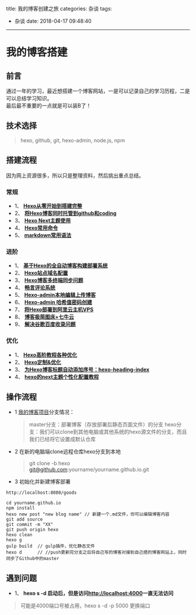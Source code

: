 title: 我的博客创建之旅
categories: 杂谈
tags:
  - 杂谈
date: 2018-04-17 09:48:40
---
# 我的博客搭建

## 前言 
通过一年的学习，最近想搭建一个博客网站，一是可以记录自己的学习历程，二是可以总结学习知识。  
最后最不重要的一点就是可以装B了！

## 技术选择
> hexo, github, git, hexo-admin, node.js, npm

## 搭建流程  
  因为网上资源很多，所以只是整理资料，然后挑出重点总结。  
  
### 常规
* 1、 **[Hexo从零开始到搭建完整](https://www.cnblogs.com/visugar/p/6821777.html)**  
* 2、 **[将Hexo博客同时托管到github和coding](https://www.cnblogs.com/tengj/p/5352572.html)**  
* 3、 **[Hexo Next主题使用](http://theme-next.iissnan.com/getting-started.html)**
* 4、 **[Hexo常用命令](https://segmentfault.com/a/1190000002632530)**
* 5、 **[markdown常用语法](https://www.cnblogs.com/liugang-vip/p/6337580.html)**  

### 进阶  
* 1、 **[基于Hexo的全自动博客构建部署系统](http://kchen.cc/2016/11/12/hexo-instructions/)**
* 2、 **[Hexo站点域名配置](https://www.cnblogs.com/penglei-it/p/hexo_domain_name.html)**  
* 3、 **[Hexo博客多终端同步问题](https://blog.csdn.net/Monkey_LZL/article/details/60870891)**
* 4、 **[畅言评论系统](https://www.jianshu.com/p/5888bd91d070)**  
* 5、 **[Hexo-admin本地编辑上传博客](https://www.jianshu.com/p/68e727dda16d)**  
* 6、 **[Hexo-admin 哈希值密码创建](http://lxj-life.com/2017/08/08/Hexo%E6%8F%92%E4%BB%B6-admin/)**  
* 7、 **[将Hexo部署到阿里云主机VPS](https://blog.csdn.net/fjinhao/article/details/77096951)**  
* 8、 **[博客极简图床+七牛云](https://www.jianshu.com/p/7cbd50058ea3)**  
* 9、 **[解决谷歌百度收录问题](https://www.cnblogs.com/tengj/p/5357879.html)**   

### 优化  
* 1、 **[Hexo高阶教程各种优化](https://blog.csdn.net/sunshine940326/article/details/70936988)**  
* 2、 **[Hexo定制&优化](https://www.jianshu.com/p/3884e5cb63e5)**
* 3、 **[为Hexo博客标题自动添加序号：hexo-heading-index](http://r12f.com/posts/adding-index-to-your-headings-with-hexo-heading-index/)**  
* 4、 **[hexo的next主题个性化配置教程](https://segmentfault.com/a/1190000009544924)**  

## 操作流程  
* 1 [我的博客项目](https://github.com/Hunterfish/Hunterfish.github.io)分支情况：  
    > master分支：部署博客（存放部署后静态页面文件）的分支
    > hexo分支：我们可以clone到其他电脑或其他系统的hexo源文件的分支，而且我们已经将它设置成默认仓库
* 2 在新的电脑端clone远程仓库hexo分支到本地
    > git clone -b hexo git@github.com:yourname/yourname.github.io.git
* 3 初始化并新建博客部署  

``
http://localhost:8080/goods
``

```Shell
cd yourname.github.io
npm install
hexo new post "new blog name" // 新建一个.md文件，你可以编辑博客内容
git add source
git commit -m "XX"
git push origin hexo
hexo clean
hexo g
gulp build  // gulp插件，优化静态文件
hexo d      // //push更新完分支之后将自己写的博客对接到自己搭的博客网站上，同时同步了Github中的master
```  
## 遇到问题  

* 1、 **hexo s -d 启动后，但是访问<http://localhost:4000>一直无法访问**  

> 可能是4000端口号被占用，hexo s -d -p 5000 更换端口